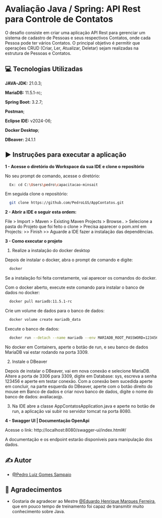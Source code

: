 
# Avaliação Java / Spring: API Rest para Controle de Contatos

O desafio consiste em criar uma aplicação API Rest para gerenciar um sistema de cadastro de Pessoas e seus respectivos Contatos, onde cada Pessoa pode ter vários Contatos. O principal objetivo é permitir que operações CRUD (Criar, Ler, Atualizar, Deletar) sejam realizadas
na estrutura de Pessoas e Contatos.



## 💻 Tecnologias Utilizadas

**JAVA-JDK:** 21.0.3; 

**MariaDB:** 11.5.1-rc;

**Spring Boot:** 3.2.7;

**Postman**;

**Eclipse IDE:** v2024-06;

**Docker Desktop**;

**DBeaver:** 24.1.1


## ▶️ Instruções para executar a aplicação

**1 - Acesse o diretório do Workspace da sua IDE e clone o repositório**

No seu prompt de comando, acesse o diretório:
```bash
  Ex: cd C:\Users\pedro\capacitacao-minsait
```
Em seguida clone o repositório:
```bash
  git clone https://github.com/PedroLGS/AppContatos.git
```

**2 - Abrir a IDE e seguir esta ordem:**

File > Import > Maven > Existing Maven Projects > Browse.. > Selecione a pasta do Projeto que foi feito o clone > Precisa aparecer o pom.xml em Projects: >> Finish >> Aguarde a IDE fazer a instalação das dependências.

**3 - Como executar o projeto**

1) Realize a instalação do docker desktop

Depois de instalar o docker, abra o prompt de comando e digite:
```bash
  docker
```
Se a instalação foi feita corretamente, vai aparecer os comandos do docker.

Com o docker aberto, execute este comando para instalar o banco de dados no docker:
```bash
  docker pull mariadb:11.5.1-rc
```

Crie um volume de dados para o banco de dados:
```bash
  docker volume create mariadb_data
```

Execute o banco de dados:
```bash
  docker run --detach --name mariadb --env MARIADB_ROOT_PASSWORD=123456 -p 3309:3306 -v mariadb_data:/var/lib/mysql mariadb:11.5.1-rc
```

No docker em Containers, aperte o botão de run, e seu banco de dados MariaDB vai estar rodando na porta 3309.

2) Instale o DBeaver

Depois de instalar o DBeaver, vai em nova conexão e selecione MariaDB.
Altere a porta de 3306 para 3309, digite em Database: sys, escreva a senha 123456 e aperte em testar conexão.
Com a conexão bem sucedida aperte em concluir, na parte esquerda do DBeaver, aperte com o botão direito do mouse em Banco de dados e criar novo banco de dados, digite o nome do banco de dados: avaliacaojp.

3) Na IDE abre a classe AppContatosApplication.java e aperte no botão de run, a aplicação vai subir no servidor tomcat na porta 8080.

**4 - Swagger UI | Documentação OpenApi**

Acesse o link: http://localhost:8080/swagger-ui/index.html#/

A documentação e os endpoint estarão disponíveis para manipulação dos dados.

## ✍️ Autor

- [@Pedro Luiz Gomes Sampaio](https://www.github.com/PedroLGS)

## 🤝 Agradecimentos

- Gostaria de agradecer ao Mestre [@Eduardo Henrique Marques Ferreira](https://www.github.com/eduardohen1), que em pouco tempo de treinamento foi capaz de transmitir muito conhecimento sobre Java.

